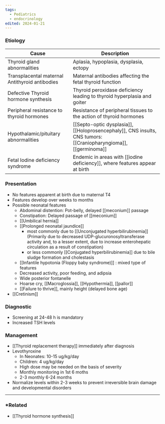```yaml
---
tags:
  - Pediatrics
  - endocrinology
edited: 2024-01-21
---
```

### Etiology

| Cause                                          | Description                                                                                                     |
| ---------------------------------------------- | --------------------------------------------------------------------------------------------------------------- |
| Thyroid gland abnormalities                    | Aplasia, hypoplasia, dysplasia, ectopy                                                                          |
| Transplacental maternal Antithyroid antibodies | Maternal antibodies affecting the fetal thyroid function                                                        |
| Defective Thyroid hormone synthesis            | Thyroid peroxidase deficiency leading to thyroid hyperplasia and goiter                                         |
| Peripheral resistance to thyroid hormones      | Resistance of peripheral tissues to the action of thyroid hormones                                              |
| Hypothalamic/pituitary abnormalities           | [[Septo-optic dysplasia]], [[Holoprosencephaly]], CNS insults, CNS tumors: [[Craniopharyngioma]], [[germinoma]] |
| Fetal Iodine deficiency syndrome               | Endemic in areas with [[iodine deficiency]], where features appear at birth                                     |


### Presentation
- No features apparent at birth due to maternal T4
- Features develop over weeks to  months
- Possible neonatal features
	- Abdominal distention: Pot-belly, delayed [[meconium]] passage 
	- Constipation: Delayed passage of [[meconium]]
	- [[Umbilical hernia]]
	- [[Prolonged neonatal jaundice]] 
		- most commonly due to [[Unconjugated hyperbilirubinemia]] (Primarily due to decreased UDP-glucuronosyltransferase activity and, to a lesser extent, due to increase enterohepatic circulation as a result of constipation) 
		- or less commonly [[Conjugated hyperbilirubinemia]] due to bile sludge formation and cholestasis
	- [[Infantile hypotonia (Floppy baby syndrome)]] : mixed type of features
	- Decreased activity, poor feeding, and adipsia
	- Wide posterior fontanelle
	- Hoarse cry, [[Macroglossia]], [[Hypothermia]], [[pallor]] 
	- [[Failure to thrive]], mainly height (delayed bone age) 
- [[Cretinism]] 

### Diagnostic
- Screening at 24-48 h is mandatory
- Increased TSH levels

### Management
- [[Thyroid replacement therapy]] immediately after diagnosis
- Levothyroxine 
	- In Neonates: 10-15 ug/kg/day
	- Children: 4 ug/kg/day
	- High dose may be needed on the basis of severity
	- Monthly monitoring in 1st 6 moths
	- 2-3 monthly 6-24 months
- Normalize levels within 2-3 weeks to prevent irreversible brain damage and developmental disorders
---
### *Related
- [[Thyroid hormone synthesis]] 